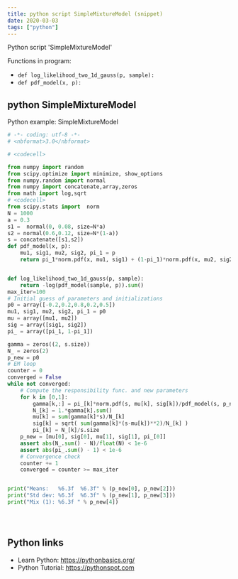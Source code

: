 ```yaml
---
title: python script SimpleMixtureModel (snippet)
date: 2020-03-03
tags: ["python"]
---
```

Python script 'SimpleMixtureModel'

Functions in program: 
* `def log_likelihood_two_1d_gauss(p, sample):`
* `def pdf_model(x, p):`

## python SimpleMixtureModel

Python example: SimpleMixtureModel

```python
# -*- coding: utf-8 -*-
# <nbformat>3.0</nbformat>

# <codecell>

from numpy import random
from scipy.optimize import minimize, show_options
from numpy.random import normal
from numpy import concatenate,array,zeros
from math import log,sqrt
# <codecell>
from scipy.stats import  norm
N = 1000
a = 0.3
s1 =  normal(0, 0.08, size=N*a)
s2 = normal(0.6,0.12, size=N*(1-a))
s = concatenate([s1,s2])
def pdf_model(x, p):
    mu1, sig1, mu2, sig2, pi_1 = p
    return pi_1*norm.pdf(x, mu1, sig1) + (1-pi_1)*norm.pdf(x, mu2, sig2)


def log_likelihood_two_1d_gauss(p, sample):
    return -log(pdf_model(sample, p)).sum()
max_iter=100
# Initial guess of parameters and initializations
p0 = array([-0.2,0.2,0.8,0.2,0.5])
mu1, sig1, mu2, sig2, pi_1 = p0
mu = array([mu1, mu2])
sig = array([sig1, sig2])
pi_ = array([pi_1, 1-pi_1])

gamma = zeros((2, s.size))
N_ = zeros(2)
p_new = p0
# EM loop
counter = 0
converged = False
while not converged:
    # Compute the responsibility func. and new parameters
    for k in [0,1]:
        gamma[k,:] = pi_[k]*norm.pdf(s, mu[k], sig[k])/pdf_model(s, p_new)
        N_[k] = 1.*gamma[k].sum()
        mu[k] = sum(gamma[k]*s)/N_[k]
        sig[k] = sqrt( sum(gamma[k]*(s-mu[k])**2)/N_[k] )
        pi_[k] = N_[k]/s.size
    p_new = [mu[0], sig[0], mu[1], sig[1], pi_[0]]
    assert abs(N_.sum() - N)/float(N) < 1e-6 
    assert abs(pi_.sum() - 1) < 1e-6
    # Convergence check
    counter += 1
    converged = counter >= max_iter


print("Means:   %6.3f  %6.3f" % (p_new[0], p_new[2]))
print("Std dev: %6.3f  %6.3f" % (p_new[1], p_new[3]))
print("Mix (1): %6.3f " % p_new[4])





```

## Python links

- Learn Python: https://pythonbasics.org/
- Python Tutorial: https://pythonspot.com
